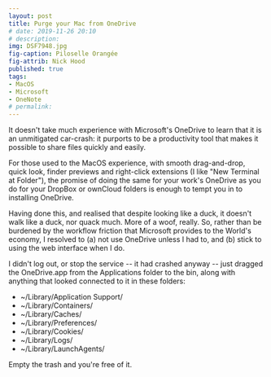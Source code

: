 ```yaml
---
layout: post
title: Purge your Mac from OneDrive
# date: 2019-11-26 20:10
# description: 
img: DSF7948.jpg
fig-caption: Piloselle Orangée
fig-attrib: Nick Hood
published: true
tags:
- MacOS
- Microsoft
- OneNote
# permalink:
---
```


It doesn't take much experience with Microsoft's OneDrive to learn that it is an unmitigated car-crash: it purports to be a productivity tool that makes it possible to share files quickly and easily. 

For those used to the MacOS experience, with smooth drag-and-drop, quick look, finder previews and right-click extensions (I like "New Terminal at Folder"), the promise of doing the same for your work's OneDrive as you do for your DropBox or ownCloud folders is enough to tempt you in to installing OneDrive.

Having done this, and realised that despite looking like a duck, it doesn't walk like a duck, nor quack much. More of a woof, really. So, rather than be burdened by the workflow friction that Microsoft provides to the World's economy, I resolved to (a) not use OneDrive unless I had to, and (b) stick to using the web interface when I do.

I didn't log out, or stop the service -- it had crashed anyway -- just dragged the OneDrive.app from the Applications folder to the bin, along with anything that looked connected to it in these folders:

* ~/Library/Application Support/
* ~/Library/Containers/
* ~/Library/Caches/
* ~/Library/Preferences/
* ~/Library/Cookies/
* ~/Library/Logs/
* ~/Library/LaunchAgents/

Empty the trash and you're free of it.